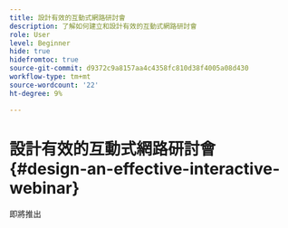 ```yaml
---
title: 設計有效的互動式網路研討會
description: 了解如何建立和設計有效的互動式網路研討會
role: User
level: Beginner
hide: true
hidefromtoc: true
source-git-commit: d9372c9a8157aa4c4358fc810d38f4005a08d430
workflow-type: tm+mt
source-wordcount: '22'
ht-degree: 9%

---
```


# 設計有效的互動式網路研討會 {#design-an-effective-interactive-webinar}

即將推出
